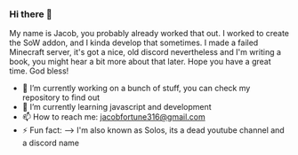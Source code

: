 ### Hi there 👋

My name is Jacob, you probably already worked that out. I worked to create the SoW addon, and I kinda develop that sometimes. I made a failed Minecraft server, it's got a nice, old discord nevertheless and I'm writing a book, you might hear a bit more about that later. Hope you have a great time. God bless!

- 🔭 I’m currently working on a bunch of stuff, you can check my repository to find out
- 🌱 I’m currently learning javascript and development
- 📫 How to reach me: jacobfortune316@gmail.com
- ⚡ Fun fact: 
--> I'm also known as Solos, its a dead youtube channel and a discord name
